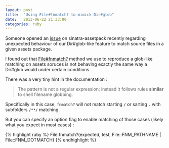 ```yaml
---
layout: post
title:  "Using File#fnmatch? to mimick Dir#glob"
date:   2013-06-22 21:33:00
categories: ruby
---
```


Someone opened an [issue][issue] on sinatra-assetpack recently regarding
unexpected behaviour of our Dir#glob-like feature to match source files in a
given assets package.

I found out that [File#fnmatch?][fnmatch?] method we use to reproduce a glob-like matching
on assets soruces is not behaving exactly the same way a Dir#glob would
under certain conditions.

There was a very tiny hint in the documentation :

>The pattern is not a regular expression; instead it follows rules **similar**
to shell filename globbing.

Specifically in this case, `fnmatch?` will not match starting `/` or sarting `.`
with subfolders `/**/` matching.

But you can specify an option flag to enable matching of those cases
(likely what you expect in most cases) :

{% highlight ruby %}
File.fnmatch?(expected, test, File::FNM_PATHNAME | File::FNM_DOTMATCH)
{% endhighlight %}

[issue]: https://github.com/rstacruz/sinatra-assetpack/issues/108
[fnmatch?]: http://www.ruby-doc.org/core-2.0/File.html#method-c-fnmatch-3F